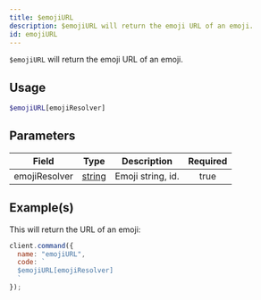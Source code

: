 ```yaml
---
title: $emojiURL
description: $emojiURL will return the emoji URL of an emoji.
id: emojiURL
---
```


`$emojiURL` will return the emoji URL of an emoji.

## Usage

```php
$emojiURL[emojiResolver]
```

## Parameters

| Field         | Type                                                                                              | Description       | Required |
| ------------- | ------------------------------------------------------------------------------------------------- | ----------------- | :------: |
| emojiResolver | [string](https://developer.mozilla.org/en-US/docs/Web/JavaScript/Reference/Global_Objects/String) | Emoji string, id. |   true   |

## Example(s)

This will return the URL of an emoji:

```javascript
client.command({
  name: "emojiURL",
  code: `
  $emojiURL[emojiResolver]
  `
});
```
